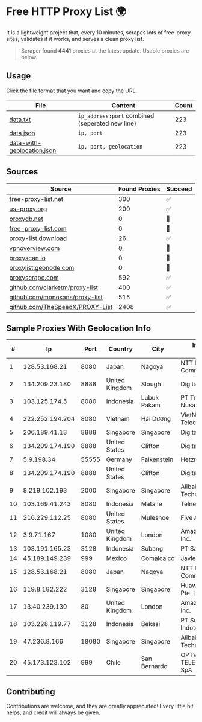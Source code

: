 
# Free HTTP Proxy List 🌍

It is a lightweight project that, every 10 minutes, scrapes lots of free-proxy sites, validates if it works, and serves a clean proxy list.


> Scraper found **4441** proxies at the latest update. Usable proxies are below.

## Usage

Click the file format that you want and copy the URL.


|File|Content|Count|
|----|-------|-----|
|[data.txt](https://raw.githubusercontent.com/themiralay/Proxy-List-World/master/data.txt)|`ip_address:port` combined (seperated new line)|223|
|[data.json](https://raw.githubusercontent.com/themiralay/Proxy-List-World/master/data.json)|`ip, port`|223|
|[data-with-geolocation.json](https://raw.githubusercontent.com/themiralay/Proxy-List-World/master/data-with-geolocation.json)|`ip, port, geolocation`|223|

## Sources

|Source|Found Proxies|Succeed|
|------|-------------|-------|
|[free-proxy-list.net](https://free-proxy-list.net)|300|✅|
|[us-proxy.org](https://www.us-proxy.org)|200|✅|
|[proxydb.net](http://proxydb.net)|0|🚫|
|[free-proxy-list.com](https://free-proxy-list.com/?page=&port=&type%5B%5D=http&type%5B%5D=https&up_time=0&search=Search)|0|🚫|
|[proxy-list.download](https://www.proxy-list.download/HTTP)|26|✅|
|[vpnoverview.com](https://vpnoverview.com/privacy/anonymous-browsing/free-proxy-servers)|0|🚫|
|[proxyscan.io](https://www.proxyscan.io)|0|🚫|
|[proxylist.geonode.com](https://proxylist.geonode.com/api/proxy-list?limit=300&page=1&sort_by=lastChecked&sort_type=desc&protocols=http,https)|0|🚫|
|[proxyscrape.com](https://api.proxyscrape.com/v2/?request=displayproxies&protocol=http&timeout=10000&country=all&ssl=all&anonymity=all)|592|✅|
|[github.com/clarketm/proxy-list](https://raw.githubusercontent.com/clarketm/proxy-list/master/proxy-list-raw.txt)|400|✅|
|[github.com/monosans/proxy-list](https://raw.githubusercontent.com/monosans/proxy-list/main/proxies/http.txt)|515|✅|
|[github.com/TheSpeedX/PROXY-List](https://raw.githubusercontent.com/TheSpeedX/PROXY-List/master/http.txt)|2408|✅|


## Sample Proxies With Geolocation Info

|#|Ip|Port|Country|City|Internet Service Provider|
|-|--|----|-------|----|-------------------------|
|1|128.53.168.21|8080|Japan|Nagoya|NTT PC Communications, Inc.|
|2|134.209.23.180|8888|United Kingdom|Slough|DigitalOcean, LLC|
|3|103.125.174.5|8080|Indonesia|Lubuk Pakam|PT Trinity Teknologi Nusantara|
|4|222.252.194.204|8080|Vietnam|Hải Dương|VietNam Post and Telecom Corporation|
|5|206.189.41.13|8888|Singapore|Singapore|DigitalOcean, LLC|
|6|134.209.174.190|8888|United States|Clifton|DigitalOcean, LLC|
|7|5.9.198.34|55555|Germany|Falkenstein|Hetzner Online GmbH|
|8|134.209.174.190|8888|United States|Clifton|DigitalOcean, LLC|
|9|8.219.102.193|2000|Singapore|Singapore|Alibaba (US) Technology Co., Ltd.|
|10|103.169.41.243|8080|Indonesia|Mata Ie|Telnet Indonesia|
|11|216.229.112.25|8080|United States|Muleshoe|Five Area Systems, LLC|
|12|3.9.71.167|1080|United Kingdom|London|Amazon Technologies Inc.|
|13|103.191.165.23|3128|Indonesia|Subang|PT Sakti Wijaya Network|
|14|45.189.149.239|999|Mexico|Comalcalco|Javier Tamayo Garcia|
|15|128.53.168.21|8080|Japan|Nagoya|NTT PC Communications, Inc.|
|16|119.8.182.222|3128|Singapore|Singapore|Huawei International Pte. LTD|
|17|13.40.239.130|80|United Kingdom|London|Amazon Technologies Inc.|
|18|103.228.119.77|3128|Indonesia|Bekasi|PT SumberKoneksi Indotelematika|
|19|47.236.8.166|18080|Singapore|Singapore|Alibaba (US) Technology Co., Ltd.|
|20|45.173.123.102|999|Chile|San Bernardo|OPTVE TELECOMUNICACIONES SpA|



## Contributing

Contributions are welcome, and they are greatly appreciated! Every
little bit helps, and credit will always be given.

